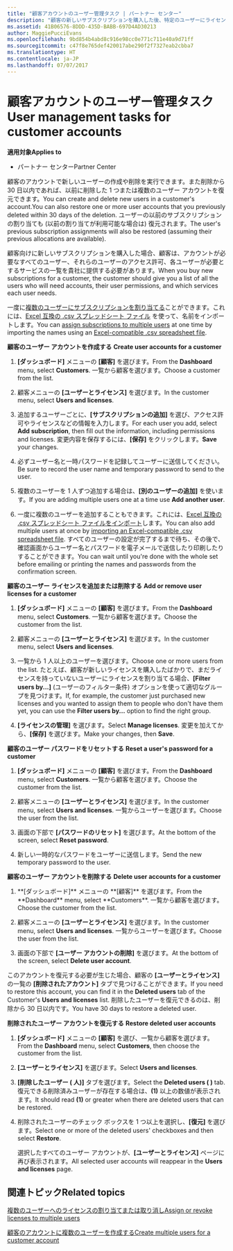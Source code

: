 ```yaml
---
title: "顧客アカウントのユーザー管理タスク | パートナー センター"
description: "顧客の新しいサブスクリプションを購入した後、特定のユーザーにライセンスを割り当てることができます。"
ms.assetid: 41B06576-8DDD-435D-BABB-697D4AD30213
author: MaggiePucciEvans
ms.openlocfilehash: 9bd854b4abd8c916e98cc0e771c711e40a9d71ff
ms.sourcegitcommit: c47f8e765def420017abe290f2f7327eab2cbba7
ms.translationtype: HT
ms.contentlocale: ja-JP
ms.lasthandoff: 07/07/2017
---
```

# <a name="user-management-tasks-for-customer-accounts"></a><span data-ttu-id="1c6bd-103">顧客アカウントのユーザー管理タスク</span><span class="sxs-lookup"><span data-stu-id="1c6bd-103">User management tasks for customer accounts</span></span>

**<span data-ttu-id="1c6bd-104">適用対象</span><span class="sxs-lookup"><span data-stu-id="1c6bd-104">Applies to</span></span>**

-  <span data-ttu-id="1c6bd-105">パートナー センター</span><span class="sxs-lookup"><span data-stu-id="1c6bd-105">Partner Center</span></span>



<span data-ttu-id="1c6bd-106">顧客のアカウントで新しいユーザーの作成や削除を実行できます。また削除から 30 日以内であれば、以前に削除した 1 つまたは複数のユーザー アカウントを復元できます。</span><span class="sxs-lookup"><span data-stu-id="1c6bd-106">You can create and delete new users in a customer's account.You can also restore one or more user accounts that you previously deleted within 30 days of the deletion.</span></span> <span data-ttu-id="1c6bd-107">ユーザーの以前のサブスクリプションの割り当ても (以前の割り当てが利用可能な場合は) 復元されます。</span><span class="sxs-lookup"><span data-stu-id="1c6bd-107">The user's previous subscription assignments will also be restored (assuming their previous allocations are available).</span></span>

<span data-ttu-id="1c6bd-108">顧客向けに新しいサブスクリプションを購入した場合、顧客は、アカウントが必要なすべてのユーザー、それらのユーザーのアクセス許可、各ユーザーが必要とするサービスの一覧を貴社に提供する必要があります。</span><span class="sxs-lookup"><span data-stu-id="1c6bd-108">When you buy new subscriptions for a customer,  the customer should give you a list of all the users who will need accounts, their user permissions, and which services each user needs.</span></span>  

<span data-ttu-id="1c6bd-109">一度に[複数のユーザーにサブスクリプションを割り当てる](bulk-license-provisioning-for-multiple-users.md)ことができます。これには、[Excel 互換の .csv スプレッドシート ファイル](adding-multiple-users-to-a-customer-account.md) を使って、名前をインポートします。</span><span class="sxs-lookup"><span data-stu-id="1c6bd-109">You can [assign subscriptions to multiple users](bulk-license-provisioning-for-multiple-users.md) at one time by importing the names using an [Excel-compatible .csv spreadsheet file](adding-multiple-users-to-a-customer-account.md).</span></span>

<span data-ttu-id="1c6bd-110"><a href="" id="createuseraccounts"></a>
**顧客のユーザー アカウントを作成する**</span><span class="sxs-lookup"><span data-stu-id="1c6bd-110"><a href="" id="createuseraccounts"></a>
**Create user accounts for a customer**</span></span>

1.  <span data-ttu-id="1c6bd-111">**[ダッシュボード]** メニューの **[顧客]** を選びます。</span><span class="sxs-lookup"><span data-stu-id="1c6bd-111">From the **Dashboard** menu, select **Customers**.</span></span> <span data-ttu-id="1c6bd-112">一覧から顧客を選びます。</span><span class="sxs-lookup"><span data-stu-id="1c6bd-112">Choose a customer from the list.</span></span>

2.  <span data-ttu-id="1c6bd-113">顧客メニューの **[ユーザーとライセンス]** を選びます。</span><span class="sxs-lookup"><span data-stu-id="1c6bd-113">In the customer menu, select **Users and licenses**.</span></span>

3.  <span data-ttu-id="1c6bd-114">追加するユーザーごとに、**[サブスクリプションの追加]** を選び、アクセス許可やライセンスなどの情報を入力します。</span><span class="sxs-lookup"><span data-stu-id="1c6bd-114">For each user you add, select **Add subscription**, then fill out the information, including permissions and licenses.</span></span> <span data-ttu-id="1c6bd-115">変更内容を保存するには、**[保存]** をクリックします。</span><span class="sxs-lookup"><span data-stu-id="1c6bd-115">**Save** your changes.</span></span>

4.  <span data-ttu-id="1c6bd-116">必ずユーザー名と一時パスワードを記録してユーザーに送信してください。</span><span class="sxs-lookup"><span data-stu-id="1c6bd-116">Be sure to record the user name and temporary password to send to the user.</span></span> 

5.  <span data-ttu-id="1c6bd-117">複数のユーザーを 1 人ずつ追加する場合は、**[別のユーザーの追加]** を使います。</span><span class="sxs-lookup"><span data-stu-id="1c6bd-117">If you are adding multiple users one at a time use **Add another user**.</span></span> 

6. <span data-ttu-id="1c6bd-118">一度に複数のユーザーを追加することもできます。これには、[Excel 互換の .csv スプレッドシート ファイルをインポート](adding-multiple-users-to-a-customer-account.md)します。</span><span class="sxs-lookup"><span data-stu-id="1c6bd-118">You can also add multiple users at once by [importing an Excel-compatible .csv spreadsheet file](adding-multiple-users-to-a-customer-account.md).</span></span> <span data-ttu-id="1c6bd-119">すべてのユーザーの設定が完了するまで待ち、その後で、確認画面からユーザー名とパスワードを電子メールで送信したり印刷したりすることができます。</span><span class="sxs-lookup"><span data-stu-id="1c6bd-119">You can wait until you're done with the whole set before emailing or printing the names and passwords from the confirmation screen.</span></span>

<span data-ttu-id="1c6bd-120"><a href="" id="userlicensing"></a>
**顧客のユーザー ライセンスを追加または削除する**</span><span class="sxs-lookup"><span data-stu-id="1c6bd-120"><a href="" id="userlicensing"></a>
**Add or remove user licenses for a customer**</span></span>

1.  <span data-ttu-id="1c6bd-121">**[ダッシュボード]** メニューの **[顧客]** を選びます。</span><span class="sxs-lookup"><span data-stu-id="1c6bd-121">From the **Dashboard** menu, select **Customers**.</span></span> <span data-ttu-id="1c6bd-122">一覧から顧客を選びます。</span><span class="sxs-lookup"><span data-stu-id="1c6bd-122">Choose the customer from the list.</span></span>

2.  <span data-ttu-id="1c6bd-123">顧客メニューの **[ユーザーとライセンス]** を選びます。</span><span class="sxs-lookup"><span data-stu-id="1c6bd-123">In the customer menu, select **Users and licenses**.</span></span>

3.  <span data-ttu-id="1c6bd-124">一覧から 1 人以上のユーザーを選びます。</span><span class="sxs-lookup"><span data-stu-id="1c6bd-124">Choose one or more users from the list.</span></span> <span data-ttu-id="1c6bd-125">たとえば、顧客が新しいライセンスを購入したばかりで、まだライセンスを持っていないユーザーにライセンスを割り当てる場合、**[Filter users by...]** (ユーザーのフィルター条件) オプションを使って適切なグループを見つけます。</span><span class="sxs-lookup"><span data-stu-id="1c6bd-125">If, for example, the customer just purchased new licenses and you wanted to assign them to people who don't have them yet, you can use the **Filter users by...** option to find the right group.</span></span>

4.  <span data-ttu-id="1c6bd-126">**[ライセンスの管理]** を選びます。</span><span class="sxs-lookup"><span data-stu-id="1c6bd-126">Select **Manage licenses**.</span></span> <span data-ttu-id="1c6bd-127">変更を加えてから、**[保存]** を選びます。</span><span class="sxs-lookup"><span data-stu-id="1c6bd-127">Make your changes, then **Save**.</span></span>

<span data-ttu-id="1c6bd-128"><a href="" id="resetpassword"></a>
**顧客のユーザー パスワードをリセットする**</span><span class="sxs-lookup"><span data-stu-id="1c6bd-128"><a href="" id="resetpassword"></a>
**Reset a user's password for a customer**</span></span>

1.  <span data-ttu-id="1c6bd-129">**[ダッシュボード]** メニューの **[顧客]** を選びます。</span><span class="sxs-lookup"><span data-stu-id="1c6bd-129">From the **Dashboard** menu, select **Customers**.</span></span> <span data-ttu-id="1c6bd-130">一覧から顧客を選びます。</span><span class="sxs-lookup"><span data-stu-id="1c6bd-130">Choose the customer from the list.</span></span>

2.  <span data-ttu-id="1c6bd-131">顧客メニューの **[ユーザーとライセンス]** を選びます。</span><span class="sxs-lookup"><span data-stu-id="1c6bd-131">In the customer menu, select **Users and licenses**.</span></span> <span data-ttu-id="1c6bd-132">一覧からユーザーを選びます。</span><span class="sxs-lookup"><span data-stu-id="1c6bd-132">Choose the user from the list.</span></span>

3.  <span data-ttu-id="1c6bd-133">画面の下部で **[パスワードのリセット]** を選びます。</span><span class="sxs-lookup"><span data-stu-id="1c6bd-133">At the bottom of the screen, select **Reset password**.</span></span> 

4.  <span data-ttu-id="1c6bd-134">新しい一時的なパスワードをユーザーに送信します。</span><span class="sxs-lookup"><span data-stu-id="1c6bd-134">Send the new temporary password to the user.</span></span>

<span data-ttu-id="1c6bd-135"><a href="" id="deleteuseraccounts"></a>
**顧客のユーザー アカウントを削除する**</span><span class="sxs-lookup"><span data-stu-id="1c6bd-135"><a href="" id="deleteuseraccounts"></a>
**Delete user accounts for a customer**</span></span>

1.  <span data-ttu-id="1c6bd-136">
          **[ダッシュボード]** メニューの **[顧客]** を選びます。</span><span class="sxs-lookup"><span data-stu-id="1c6bd-136">From the **Dashboard** menu, select **Customers**.</span></span> <span data-ttu-id="1c6bd-137">一覧から顧客を選びます。</span><span class="sxs-lookup"><span data-stu-id="1c6bd-137">Choose the customer from the list.</span></span>

2.  <span data-ttu-id="1c6bd-138">顧客メニューの **[ユーザーとライセンス]** を選びます。</span><span class="sxs-lookup"><span data-stu-id="1c6bd-138">In the customer menu, select **Users and licenses**.</span></span> <span data-ttu-id="1c6bd-139">一覧からユーザーを選びます。</span><span class="sxs-lookup"><span data-stu-id="1c6bd-139">Choose the user from the list.</span></span>

3.  <span data-ttu-id="1c6bd-140">画面の下部で **[ユーザー アカウントの削除]** を選びます。</span><span class="sxs-lookup"><span data-stu-id="1c6bd-140">At the bottom of the screen, select **Delete user account**.</span></span>

<span data-ttu-id="1c6bd-141">このアカウントを復元する必要が生じた場合、顧客の **[ユーザーとライセンス]** の一覧の **[削除されたアカウント]** タブで見つけることができます。</span><span class="sxs-lookup"><span data-stu-id="1c6bd-141">If you need to restore this account, you can find it in the **Deleted users** tab of the Customer's **Users and licenses** list.</span></span> <span data-ttu-id="1c6bd-142">削除したユーザーを復元できるのは、削除から 30 日以内です。</span><span class="sxs-lookup"><span data-stu-id="1c6bd-142">You have 30 days to restore a deleted user.</span></span>

<span data-ttu-id="1c6bd-143"><a href="" id="restoreuseraccounts"></a>
**削除されたユーザー アカウントを復元する**</span><span class="sxs-lookup"><span data-stu-id="1c6bd-143"><a href="" id="restoreuseraccounts"></a>
**Restore deleted user accounts**</span></span>

1.  <span data-ttu-id="1c6bd-144">**[ダッシュボード]** メニューの **[顧客]** を選び、一覧から顧客を選びます。</span><span class="sxs-lookup"><span data-stu-id="1c6bd-144">From the **Dashboard** menu, select **Customers**, then choose the customer from the list.</span></span>

2.  <span data-ttu-id="1c6bd-145">**[ユーザーとライセンス]** を選びます。</span><span class="sxs-lookup"><span data-stu-id="1c6bd-145">Select **Users and licenses**.</span></span>

3.  <span data-ttu-id="1c6bd-146">**[削除したユーザー ( 人)]** タブを選びます。</span><span class="sxs-lookup"><span data-stu-id="1c6bd-146">Select the **Deleted users ( )** tab.</span></span> <span data-ttu-id="1c6bd-147">復元できる削除済みユーザーが存在する場合は、**(1)** 以上の数値が表示されます。</span><span class="sxs-lookup"><span data-stu-id="1c6bd-147">It should read **(1)** or greater when there are deleted users that can be restored.</span></span>

4.  <span data-ttu-id="1c6bd-148">削除されたユーザーのチェック ボックスを 1 つ以上を選択し、**[復元]** を選びます。</span><span class="sxs-lookup"><span data-stu-id="1c6bd-148">Select one or more of the deleted users' checkboxes and then select **Restore**.</span></span>

    <span data-ttu-id="1c6bd-149">選択したすべてのユーザー アカウントが、**[ユーザーとライセンス]** ページに再び表示されます。</span><span class="sxs-lookup"><span data-stu-id="1c6bd-149">All selected user accounts will reappear in the **Users and licenses** page.</span></span>

## <a name="related-topics"></a><span data-ttu-id="1c6bd-150">関連トピック</span><span class="sxs-lookup"><span data-stu-id="1c6bd-150">Related topics</span></span>


[<span data-ttu-id="1c6bd-151">複数のユーザーへのライセンスの割り当てまたは取り消し</span><span class="sxs-lookup"><span data-stu-id="1c6bd-151">Assign or revoke licenses to multiple users</span></span>](bulk-license-provisioning-for-multiple-users.md)

[<span data-ttu-id="1c6bd-152">顧客のアカウントに複数のユーザーを作成する</span><span class="sxs-lookup"><span data-stu-id="1c6bd-152">Create multiple users for a customer account</span></span>](adding-multiple-users-to-a-customer-account.md)

 

 



